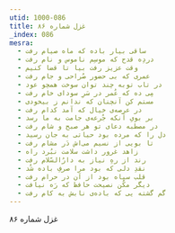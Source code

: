 ```yaml
---
utid: 1000-086
title: غزل شماره ۸۶
_index: 086
mesra:
  - ساقی بیار باده که ماه صیام رفت
  - دردِه قدح که موسِم ناموس و نام رفت
  - وقت عزیز رفت بیا تا قضا کنیم
  - عمری که بی حضور صُراحی و جام رفت
  - در تاب توبه چند توان سوخت همچو عود
  - مِی ده که عُمر در سَرِ سودای خام رفت
  - مستم کن آنچنان که ندانم ز بیخودی
  - در عرصه‌ی خیال که آمد کدام رفت
  - بر بویِ آنکه جُرعه‌ی جامت به ما رسد
  - در مصطبه دعای تو هر صبح و شام رفت
  - دل را که مرده بود حیاتی به جان رسید
  - تا بویی از نسیم می‌اش دَر مشام رفت
  - زاهد غرور داشت سلامت نبُرد راه
  - رند از رهِ نیاز به دارُالسّلام رفت
  - نقدِ دلی که بود مرا صرفِ باده شُد
  - قلب سیاه بود از آن در حرام رفت
  - دیگر مکُن نصیحت حافظ که رَه نیافت
  - گم گشته یی که باده‌ی نابش به کام رفت
---
```

غزل شماره ۸۶
